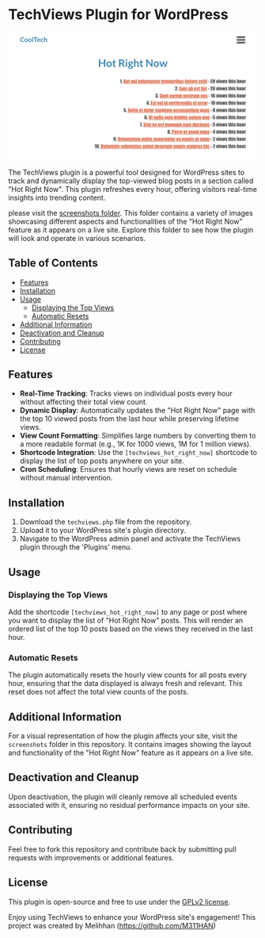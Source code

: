 # TechViews Plugin for WordPress

![Screenshot of Hot Right Now](/screenshots/hot-right-now.jpg)

The TechViews plugin is a powerful tool designed for WordPress sites to track and dynamically display the top-viewed blog posts in a section called "Hot Right Now". This plugin refreshes every hour, offering visitors real-time insights into trending content.

please visit the [screenshots folder](/screenshots/). This folder contains a variety of images showcasing different aspects and functionalities of the "Hot Right Now" feature as it appears on a live site. Explore this folder to see how the plugin will look and operate in various scenarios.


## Table of Contents

- [Features](#features)
- [Installation](#installation)
- [Usage](#usage)
  - [Displaying the Top Views](#displaying-the-top-views)
  - [Automatic Resets](#automatic-resets)
- [Additional Information](#additional-information)
- [Deactivation and Cleanup](#deactivation-and-cleanup)
- [Contributing](#contributing)
- [License](#license)

## Features

- **Real-Time Tracking**: Tracks views on individual posts every hour without affecting their total view count.
- **Dynamic Display**: Automatically updates the "Hot Right Now" page with the top 10 viewed posts from the last hour while preserving lifetime views.
- **View Count Formatting**: Simplifies large numbers by converting them to a more readable format (e.g., 1K for 1000 views, 1M for 1 million views).
- **Shortcode Integration**: Use the `[techviews_hot_right_now]` shortcode to display the list of top posts anywhere on your site.
- **Cron Scheduling**: Ensures that hourly views are reset on schedule without manual intervention.

## Installation

1. Download the `techviews.php` file from the repository.
2. Upload it to your WordPress site's plugin directory.
3. Navigate to the WordPress admin panel and activate the TechViews plugin through the 'Plugins' menu.

## Usage

### Displaying the Top Views

Add the shortcode `[techviews_hot_right_now]` to any page or post where you want to display the list of "Hot Right Now" posts. This will render an ordered list of the top 10 posts based on the views they received in the last hour.

### Automatic Resets

The plugin automatically resets the hourly view counts for all posts every hour, ensuring that the data displayed is always fresh and relevant. This reset does not affect the total view counts of the posts.

## Additional Information

For a visual representation of how the plugin affects your site, visit the `screenshots` folder in this repository. It contains images showing the layout and functionality of the "Hot Right Now" feature as it appears on a live site.

## Deactivation and Cleanup

Upon deactivation, the plugin will cleanly remove all scheduled events associated with it, ensuring no residual performance impacts on your site.

## Contributing

Feel free to fork this repository and contribute back by submitting pull requests with improvements or additional features.

## License

This plugin is open-source and free to use under the [GPLv2 license](https://www.gnu.org/licenses/old-licenses/gpl-2.0.html).

Enjoy using TechViews to enhance your WordPress site's engagement! This project was created by Melihhan (https://github.com/M311HAN)
